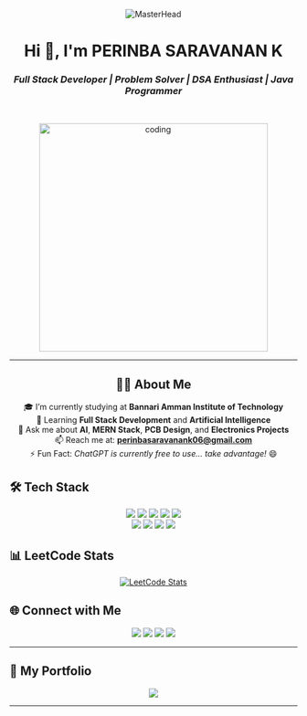 <!-- HEADER GIF -->
<p align="center">
  <img src="https://user-images.githubusercontent.com/10498744/210012254-234538ff-d198-48aa-8964-37e6fd45d227.gif" alt="MasterHead" />
</p>

<h1 align="center">Hi 👋, I'm PERINBA SARAVANAN K</h1>
<h3 align="center"><i>Full Stack Developer | Problem Solver | DSA Enthusiast | Java Programmer</i></h3>


<br/>

<!-- CODING GIF -->
<p align="center">
  <img src="https://user-images.githubusercontent.com/74038190/212749695-a6817c5a-a794-462b-afca-1b5ce7dd5e63.gif" alt="coding" width="400"/>
</p>

---

<div align="center">

## 👨‍💻 About Me

🎓 I’m currently studying at **Bannari Amman Institute of Technology**  
🚀 Learning **Full Stack Development** and **Artificial Intelligence**  
💬 Ask me about **AI**, **MERN Stack**, **PCB Design**, and **Electronics Projects**  
📫 Reach me at: **perinbasaravanank06@gmail.com**  
⚡ Fun Fact: *ChatGPT is currently free to use... take advantage!* 😄

</div>


<div ></div>

## 🛠️ Tech Stack

<p align="center">
  <img src="https://img.shields.io/badge/C-00599C?style=for-the-badge&logo=c&logoColor=white" />
  <img src="https://img.shields.io/badge/Java-ED8B00?style=for-the-badge&logo=openjdk&logoColor=white" />
  <img src="https://img.shields.io/badge/HTML5-E34F26?style=for-the-badge&logo=html5&logoColor=white" />
  <img src="https://img.shields.io/badge/CSS3-1572B6?style=for-the-badge&logo=css3&logoColor=white" />
  <img src="https://img.shields.io/badge/JavaScript-F7DF1E?style=for-the-badge&logo=javascript&logoColor=black" /><br>
  <img src="https://img.shields.io/badge/React-20232A?style=for-the-badge&logo=react&logoColor=61DAFB" />
  <img src="https://img.shields.io/badge/Node.js-339933?style=for-the-badge&logo=nodedotjs&logoColor=white" />
  <img src="https://img.shields.io/badge/Express.js-000000?style=for-the-badge&logo=express&logoColor=white" />
  <img src="https://img.shields.io/badge/MongoDB-4EA94B?style=for-the-badge&logo=mongodb&logoColor=white" />
</p>

</div>






## 📊 LeetCode Stats

<p align="center">
  <a href="https://leetcode.com/Perinbasaravanank_06">
    <img src="https://leetcard.jacoblin.cool/Perinbasaravanank_06" alt="LeetCode Stats" />
  </a>
</p>



## 🌐 Connect with Me

<p align="center">
  <a href="https://www.linkedin.com/in/perinbasaravanan06" target="_blank"><img src="https://img.shields.io/badge/LinkedIn-0077B5?style=for-the-badge&logo=linkedin&logoColor=white" /></a>
  <a href="https://www.hackerrank.com/perinbasaravana2" target="_blank"><img src="https://img.shields.io/badge/HackerRank-2EC866?style=for-the-badge&logo=hackerrank&logoColor=white" /></a>
  <a href="https://www.leetcode.com/perinbasaravanan_06" target="_blank"><img src="https://img.shields.io/badge/LeetCode-FFA116?style=for-the-badge&logo=leetcode&logoColor=white" /></a>
  <a href="https://auth.geeksforgeeks.org/user/perinbasaravanan_06" target="_blank"><img src="https://img.shields.io/badge/GeeksforGeeks-2F8D46?style=for-the-badge&logo=geeksforgeeks&logoColor=white" /></a>
</p>

---

## 🚀 My Portfolio

<p align="center">
  <a href="https://your-portfolio-link.vercel.app" target="_blank">
    <img src="https://img.shields.io/badge/Visit%20My%20Portfolio-000000?style=for-the-badge&logo=vercel&logoColor=white" />
  </a>
</p>

---
